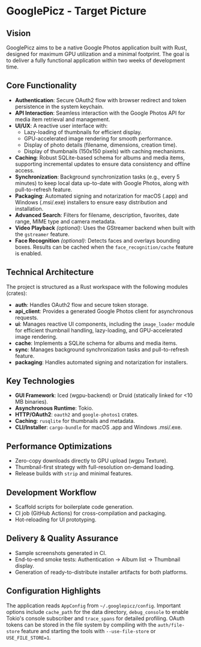 # GooglePicz - Target Picture

## Vision
GooglePicz aims to be a native Google Photos application built with Rust, designed for maximum GPU utilization and a minimal footprint. The goal is to deliver a fully functional application within two weeks of development time.

## Core Functionality
- **Authentication**: Secure OAuth2 flow with browser redirect and token persistence in the system keychain.
- **API Interaction**: Seamless interaction with the Google Photos API for media item retrieval and management.
- **UI/UX**: A reactive user interface with:
    - Lazy-loading of thumbnails for efficient display.
    - GPU-accelerated image rendering for smooth performance.
    - Display of photo details (filename, dimensions, creation time).
    - Display of thumbnails (150x150 pixels) with caching mechanisms.
- **Caching**: Robust SQLite-based schema for albums and media items, supporting incremental updates to ensure data consistency and offline access.
- **Synchronization**: Background synchronization tasks (e.g., every 5 minutes) to keep local data up-to-date with Google Photos, along with pull-to-refresh feature.
- **Packaging**: Automated signing and notarization for macOS (.app) and Windows (.msi/.exe) installers to ensure easy distribution and installation.
- **Advanced Search**: Filters for filename, description, favorites, date range, MIME type and camera metadata.
- **Video Playback** *(optional)*: Uses the GStreamer backend when built with the `gstreamer` feature.
- **Face Recognition** *(optional)*: Detects faces and overlays bounding boxes. Results can be cached when the `face_recognition/cache` feature is enabled.

## Technical Architecture
The project is structured as a Rust workspace with the following modules (crates):
- **auth**: Handles OAuth2 flow and secure token storage.
- **api_client**: Provides a generated Google Photos client for asynchronous requests.
- **ui**: Manages reactive UI components, including the `image_loader` module for efficient thumbnail handling, lazy-loading, and GPU-accelerated image rendering.
- **cache**: Implements a SQLite schema for albums and media items.
- **sync**: Manages background synchronization tasks and pull-to-refresh feature.
- **packaging**: Handles automated signing and notarization for installers.

## Key Technologies
- **GUI Framework**: Iced (wgpu-backend) or Druid (statically linked for <10 MB binaries).
- **Asynchronous Runtime**: Tokio.
- **HTTP/OAuth2**: `oauth2` and `google-photos1` crates.
- **Caching**: `rusqlite` for thumbnails and metadata.
- **CLI/Installer**: `cargo-bundle` for macOS .app and Windows .msi/.exe.

## Performance Optimizations
- Zero-copy downloads directly to GPU upload (wgpu Texture).
- Thumbnail-first strategy with full-resolution on-demand loading.
- Release builds with `strip` and minimal features.

## Development Workflow
- Scaffold scripts for boilerplate code generation.
- CI job (GitHub Actions) for cross-compilation and packaging.
- Hot-reloading for UI prototyping.

## Delivery & Quality Assurance
- Sample screenshots generated in CI.
- End-to-end smoke tests: Authentication → Album list → Thumbnail display.
- Generation of ready-to-distribute installer artifacts for both platforms.

## Configuration Highlights
The application reads `AppConfig` from `~/.googlepicz/config`. Important options
include `cache_path` for the data directory, `debug_console` to enable Tokio's
console subscriber and `trace_spans` for detailed profiling. OAuth tokens can be
stored in the file system by compiling with the `auth/file-store` feature and
starting the tools with `--use-file-store` or `USE_FILE_STORE=1`.
